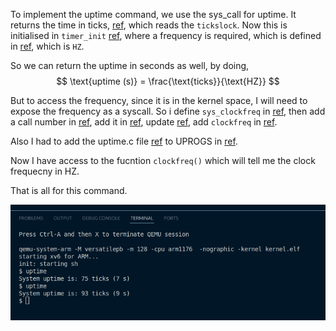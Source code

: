 To implement the uptime command, we use the sys_call for uptime.
It returns the time in ticks, [ref](./../sysproc.c), which reads the `tickslock`. Now this is initialised in `timer_init` [ref](./../device/timer.c), where a frequency is required, which is defined in [ref](./../param.h), which is `HZ`.

So we can return the uptime in seconds as well, by doing, 
$$
\text{uptime (s)} = \frac{\text{ticks}}{\text{HZ}}
$$

But to access the frequency, since it is in the kernel space, I will need to expose the frequency as a syscall.
So i define `sys_clockfreq` in [ref](./../sysproc.c), then add a call number in [ref](./../syscall.h), add it in [ref](./../syscall.c), update [ref](./../usr/usys.S), add `clockfreq` in [ref](./../usr/user.h).

Also I had to add the uptime.c file [ref](./../usr/uptime.c) to UPROGS in [ref](./../usr/Makefile).

Now I have access to the fucntion `clockfreq()` which will tell me the clock frequecny in HZ.

That is all for this command.

![](./media/uptime_1.png)



